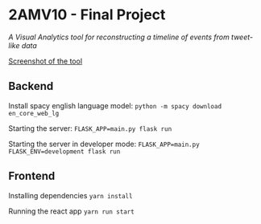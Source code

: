 # 2AMV10 - Final Project
*A Visual Analytics tool for reconstructing a timeline of events from tweet-like data*

[Screenshot of the tool](docs/screenshot.png)

## Backend

Install spacy english language model:
`python -m spacy download en_core_web_lg`

Starting the server:
`FLASK_APP=main.py flask run`

Starting the server in developer mode:
`FLASK_APP=main.py FLASK_ENV=development flask run`

## Frontend

Installing dependencies
`yarn install`

Running the react app
`yarn run start`
